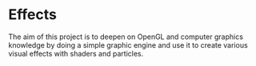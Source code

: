 # Effects
The aim of this project is to deepen on OpenGL and computer graphics knowledge by doing a simple graphic engine and use it to create various visual effects with shaders and particles.
